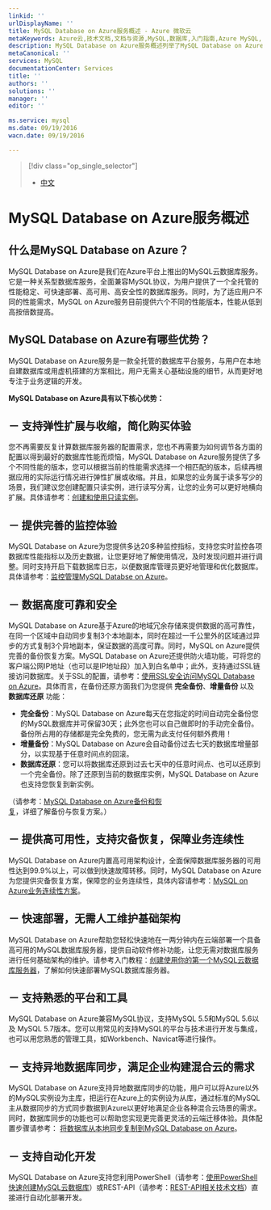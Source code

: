 ```yaml
---
linkid: ''
urlDisplayName: ''
title: MySQL Database on Azure服务概述 - Azure 微软云
metaKeywords: Azure云,技术文档,文档与资源,MySQL,数据库,入门指南,Azure MySQL, MySQL PaaS,Azure MySQL PaaS, Azure MySQL Service, Azure RDS
description: MySQL Database on Azure服务概述列举了MySQL Database on Azure云数据库服务的各项特性与优势。
metaCanonical: ''
services: MySQL
documentationCenter: Services
title: ''
authors: ''
solutions: ''
manager: ''
editor: ''

ms.service: mysql
ms.date: 09/19/2016
wacn.date: 09/19/2016

---
```


> [!div class="op_single_selector"]
> * [中文](./mysql-database-tech-overview.md)

# MySQL Database on Azure服务概述

## 什么是MySQL Database on Azure？
MySQL Database on Azure是我们在Azure平台上推出的MySQL云数据库服务。它是一种关系型数据库服务，全面兼容MySQL协议，为用户提供了一个全托管的性能稳定、可快速部署、高可用、高安全性的数据库服务。同时，为了适应用户不同的性能需求，MySQL on Azure服务目前提供六个不同的性能版本，性能从低到高按倍数提高。

## MySQL Database on Azure有哪些优势？
MySQL Database on Azure服务是一款全托管的数据库平台服务，与用户在本地自建数据库或用虚机搭建的方案相比，用户无需关心基础设施的细节，从而更好地专注于业务逻辑的开发。

**MySQL Database on Azure具有以下核心优势：**

## － 支持弹性扩展与收缩，简化购买体验
您不再需要反复计算数据库服务器的配置需求，您也不再需要为如何调节各方面的配置以得到最好的数据库性能而烦恼，MySQL Database on Azure服务提供了多个不同性能的版本，您可以根据当前的性能需求选择一个相匹配的版本，后续再根据应用的实际运行情况进行弹性扩展或收缩。并且，如果您的业务属于读多写少的场景，我们建议您创建配置只读实例，进行读写分离，让您的业务可以更好地横向扩展。具体请参考：[创建和使用只读实例](./mysql-database-read-replica.md)。

## － 提供完善的监控体验
MySQL Database on Azure为您提供多达20多种监控指标，支持您实时监控各项数据库性能指标以及历史数据，让您更好地了解使用情况，及时发现问题并进行调整。同时支持开启下载数据库日志，以便数据库管理员更好地管理和优化数据库。具体请参考：[监控管理MySQL Databse on Azure](./mysql-database-operation-monitoring-metrics.md)。

## － 数据高度可靠和安全
MySQL Database on Azure基于Azure的地域冗余存储来提供数据的高可靠性，在同一个区域中自动同步复制3个本地副本，同时在超过一千公里外的区域通过异步的方式复制3个异地副本，保证数据的高度可靠。同时，MySQL on Azure提供完善的备份恢复方案。MySQL Database on Azure还提供防火墙功能，可将您的客户端公网IP地址（也可以是IP地址段）加入到白名单中；此外，支持通过SSL链接访问数据库。关于SSL的配置，请参考：[使用SSL安全访问MySQL Database on Azure](./mysql-database-ssl-connection.md)。具体而言，在备份还原方面我们为您提供 **完全备份**、**增量备份** 以及 **数据库还原** 功能：

- **完全备份**：MySQL Database on Azure每天在您指定的时间自动完全备份您的MySQL数据库并可保留30天；此外您也可以自己做即时的手动完全备份。备份所占用的存储都是完全免费的，您无需为此支付任何额外费用！
- **增量备份**：MySQL Database on Azure会自动备份过去七天的数据库增量部分，以实现基于任意时间点的回滚。
- **数据库还原**：您可以将数据库还原到过去七天中的任意时间点、也可以还原到一个完全备份。除了还原到当前的数据库实例，MySQL Database on Azure也支持您恢复到新实例。

（请参考：[MySQL Database on Azure备份和恢复](./mysql-database-point-in-time-restore.md)，详细了解备份与恢复方案。）

## － 提供高可用性，支持灾备恢复，保障业务连续性
MySQL Database on Azure内置高可用架构设计，全面保障数据库服务器的可用性达到99.9%以上，可以做到快速故障转移。同时，MySQL Database on Azure为您提供灾备恢复方案，保障您的业务连续性，具体内容请参考：[MySQL on Azure业务连续性方案](./mysql-database-business-continuity-disaster-recovery.md)。

## － 快速部署，无需人工维护基础架构
MySQL Database on Azure帮助您轻松快速地在一两分钟内在云端部署一个具备高可用的MySQL数据库服务器，提供自动软件修补功能，让您无需对数据库服务进行任何基础架构的维护。请参考入门教程：[创建使用你的第一个MySQL云数据库服务器](./mysql-database-get-started.md)，了解如何快速部署MySQL数据库服务器。

## － 支持熟悉的平台和工具
MySQL Database on Azure兼容MySQL协议，支持MySQL 5.5和MySQL 5.6以及 MySQL 5.7版本。您可以用常见的支持MySQL的平台与技术进行开发与集成，也可以用您熟悉的管理工具，如Workbench、Navicat等进行操作。

## － 支持异地数据库同步，满足企业构建混合云的需求
MySQL Database on Azure支持异地数据库同步的功能，用户可以将Azure以外的MySQL实例设为主库，把运行在Azure上的实例设为从库，通过标准的MySQL主从数据同步的方式同步数据到Azure以更好地满足企业各种混合云场景的需求。同时，数据库同步的功能也可以帮助您实现更完善更灵活的云端迁移体验。具体配置步骤请参考： [将数据库从本地同步复制到MySQL Database on Azure](./mysql-database-data-replication.md)。

## － 支持自动化开发
MySQL Database on Azure支持您利用PowerShell（请参考：[使用PowerShell快速创建MySQL云数据库](./mysql-database-etoe-powershell.md)）或REST-API（请参考：[REST-API相关技术文档](./mysql-database-api-createserver.md)）直接进行自动化部署开发。